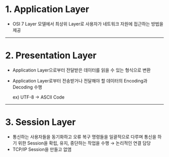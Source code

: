 # 1. Application Layer

- OSI 7 Layer 모델에서 최상위 Layer로 사용자가 네트워크 자원에 접근하는 방법을 제공

---

# 2. Presentation Layer

- Application Layer으로부터 전달받은 데이터를 읽을 수 있는 형식으로 변환
- Application Layer로부터 전송받거나 전달해야 할 데이터의 Encoding과 Decoding 수행

    ex) UTF-8 → ASCII Code

---

# 3. Session Layer

- 통신하는 사용자들을 동기화하고 오류 복구 명령들을 일괄적으로 다루며 통신을 하기 위한 Session을 확립, 유지, 중단하는 작업을 수행 → 논리적인 연결 담당
- TCP/IP Session을 만들고 없앰
